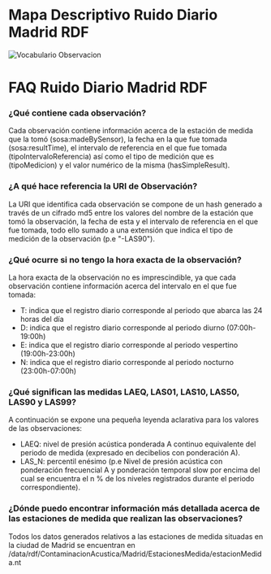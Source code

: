 # Mapa Descriptivo Ruido Diario Madrid RDF
![Vocabulario Observacion](https://user-images.githubusercontent.com/43373725/111815771-57abed80-88dc-11eb-984b-33489159dd48.png)

# FAQ Ruido Diario Madrid RDF

### ¿Qué contiene cada observación?
Cada observación contiene información acerca de la estación de medida que la tomó (sosa:madeBySensor), la fecha en la que fue tomada (sosa:resultTime), el intervalo de referencia en el que fue tomada (tipoIntervaloReferencia) así como el tipo de medición que es (tipoMedicion) y el valor numérico de la misma (hasSimpleResult).

### ¿A qué hace referencia la URI de Observación?
La URI que identifica cada observación se compone de un hash generado a través de un cifrado md5 entre los valores del nombre de la estación que tomó la observación, la fecha de esta y el intervalo de referencia en el que fue tomada, todo ello sumado a una extensión que indica el tipo de medición de la observación (p.e "-LAS90").

### ¿Qué ocurre si no tengo la hora exacta de la observación?
La hora exacta de la observación no es imprescindible, ya que cada observación contiene información acerca del intervalo en el que fue tomada:
- T: indica que el registro diario corresponde al periodo que abarca las 24 horas del día
- D: indica que el registro diario corresponde al periodo diurno (07:00h-19:00h)
- E: indica que el registro diario corresponde al periodo vespertino (19:00h-23:00h)
- N: indica que el registro diario corresponde al periodo nocturno (23:00h-07:00h)

### ¿Qué significan las medidas LAEQ, LAS01, LAS10, LAS50, LAS90 y LAS99?
A continuación se expone una pequeña leyenda aclarativa para los valores de las observaciones:
- LAEQ: nivel de presión acústica ponderada A continuo equivalente del periodo de medida (expresado en decibelios con ponderación A).
- LAS_N: percentil enésimo (p.e Nivel de presión acústica con ponderación frecuencial A y ponderación temporal slow por encima del cual se encuentra el n % de los niveles registrados durante el periodo correspondiente).

### ¿Dónde puedo encontrar información más detallada acerca de las estaciones de medida que realizan las observaciones?
Todos los datos generados relativos a las estaciones de medida situadas en la ciudad de Madrid se encuentran en /data/rdf/ContaminacionAcustica/Madrid/EstacionesMedida/estacionMedida.nt

